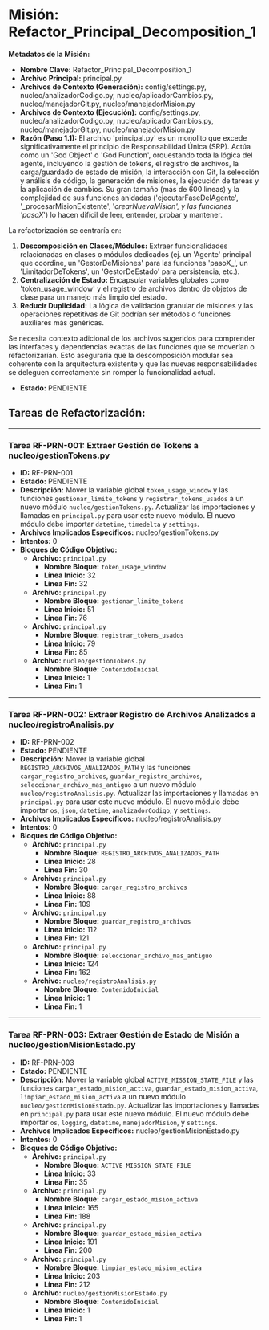 # Misión: Refactor_Principal_Decomposition_1

**Metadatos de la Misión:**
- **Nombre Clave:** Refactor_Principal_Decomposition_1
- **Archivo Principal:** principal.py
- **Archivos de Contexto (Generación):** config/settings.py, nucleo/analizadorCodigo.py, nucleo/aplicadorCambios.py, nucleo/manejadorGit.py, nucleo/manejadorMision.py
- **Archivos de Contexto (Ejecución):** config/settings.py, nucleo/analizadorCodigo.py, nucleo/aplicadorCambios.py, nucleo/manejadorGit.py, nucleo/manejadorMision.py
- **Razón (Paso 1.1):** El archivo 'principal.py' es un monolito que excede significativamente el principio de Responsabilidad Única (SRP). Actúa como un 'God Object' o 'God Function', orquestando toda la lógica del agente, incluyendo la gestión de tokens, el registro de archivos, la carga/guardado de estado de misión, la interacción con Git, la selección y análisis de código, la generación de misiones, la ejecución de tareas y la aplicación de cambios. Su gran tamaño (más de 600 líneas) y la complejidad de sus funciones anidadas ('ejecutarFaseDelAgente', '_procesarMisionExistente', '_crearNuevaMision', y las funciones 'pasoX_') lo hacen difícil de leer, entender, probar y mantener. 

La refactorización se centraría en:
1.  **Descomposición en Clases/Módulos:** Extraer funcionalidades relacionadas en clases o módulos dedicados (ej. un 'Agente' principal que coordine, un 'GestorDeMisiones' para las funciones 'pasoX_', un 'LimitadorDeTokens', un 'GestorDeEstado' para persistencia, etc.).
2.  **Centralización de Estado:** Encapsular variables globales como 'token_usage_window' y el registro de archivos dentro de objetos de clase para un manejo más limpio del estado.
3.  **Reducir Duplicidad:** La lógica de validación granular de misiones y las operaciones repetitivas de Git podrían ser métodos o funciones auxiliares más genéricas.

Se necesita contexto adicional de los archivos sugeridos para comprender las interfaces y dependencias exactas de las funciones que se moverían o refactorizarían. Esto aseguraría que la descomposición modular sea coherente con la arquitectura existente y que las nuevas responsabilidades se deleguen correctamente sin romper la funcionalidad actual.
- **Estado:** PENDIENTE

## Tareas de Refactorización:
---
### Tarea RF-PRN-001: Extraer Gestión de Tokens a nucleo/gestionTokens.py
- **ID:** RF-PRN-001
- **Estado:** PENDIENTE
- **Descripción:** Mover la variable global `token_usage_window` y las funciones `gestionar_limite_tokens` y `registrar_tokens_usados` a un nuevo módulo `nucleo/gestionTokens.py`. Actualizar las importaciones y llamadas en `principal.py` para usar este nuevo módulo. El nuevo módulo debe importar `datetime`, `timedelta` y `settings`.
- **Archivos Implicados Específicos:** nucleo/gestionTokens.py
- **Intentos:** 0
- **Bloques de Código Objetivo:**
  - **Archivo:** `principal.py`
    - **Nombre Bloque:** `token_usage_window`
    - **Línea Inicio:** 32
    - **Línea Fin:** 32
  - **Archivo:** `principal.py`
    - **Nombre Bloque:** `gestionar_limite_tokens`
    - **Línea Inicio:** 51
    - **Línea Fin:** 76
  - **Archivo:** `principal.py`
    - **Nombre Bloque:** `registrar_tokens_usados`
    - **Línea Inicio:** 79
    - **Línea Fin:** 85
  - **Archivo:** `nucleo/gestionTokens.py`
    - **Nombre Bloque:** `ContenidoInicial`
    - **Línea Inicio:** 1
    - **Línea Fin:** 1
---
### Tarea RF-PRN-002: Extraer Registro de Archivos Analizados a nucleo/registroAnalisis.py
- **ID:** RF-PRN-002
- **Estado:** PENDIENTE
- **Descripción:** Mover la variable global `REGISTRO_ARCHIVOS_ANALIZADOS_PATH` y las funciones `cargar_registro_archivos`, `guardar_registro_archivos`, `seleccionar_archivo_mas_antiguo` a un nuevo módulo `nucleo/registroAnalisis.py`. Actualizar las importaciones y llamadas en `principal.py` para usar este nuevo módulo. El nuevo módulo debe importar `os`, `json`, `datetime`, `analizadorCodigo`, y `settings`.
- **Archivos Implicados Específicos:** nucleo/registroAnalisis.py
- **Intentos:** 0
- **Bloques de Código Objetivo:**
  - **Archivo:** `principal.py`
    - **Nombre Bloque:** `REGISTRO_ARCHIVOS_ANALIZADOS_PATH`
    - **Línea Inicio:** 28
    - **Línea Fin:** 30
  - **Archivo:** `principal.py`
    - **Nombre Bloque:** `cargar_registro_archivos`
    - **Línea Inicio:** 88
    - **Línea Fin:** 109
  - **Archivo:** `principal.py`
    - **Nombre Bloque:** `guardar_registro_archivos`
    - **Línea Inicio:** 112
    - **Línea Fin:** 121
  - **Archivo:** `principal.py`
    - **Nombre Bloque:** `seleccionar_archivo_mas_antiguo`
    - **Línea Inicio:** 124
    - **Línea Fin:** 162
  - **Archivo:** `nucleo/registroAnalisis.py`
    - **Nombre Bloque:** `ContenidoInicial`
    - **Línea Inicio:** 1
    - **Línea Fin:** 1
---
### Tarea RF-PRN-003: Extraer Gestión de Estado de Misión a nucleo/gestionMisionEstado.py
- **ID:** RF-PRN-003
- **Estado:** PENDIENTE
- **Descripción:** Mover la variable global `ACTIVE_MISSION_STATE_FILE` y las funciones `cargar_estado_mision_activa`, `guardar_estado_mision_activa`, `limpiar_estado_mision_activa` a un nuevo módulo `nucleo/gestionMisionEstado.py`. Actualizar las importaciones y llamadas en `principal.py` para usar este nuevo módulo. El nuevo módulo debe importar `os`, `logging`, `datetime`, `manejadorMision`, y `settings`.
- **Archivos Implicados Específicos:** nucleo/gestionMisionEstado.py
- **Intentos:** 0
- **Bloques de Código Objetivo:**
  - **Archivo:** `principal.py`
    - **Nombre Bloque:** `ACTIVE_MISSION_STATE_FILE`
    - **Línea Inicio:** 33
    - **Línea Fin:** 35
  - **Archivo:** `principal.py`
    - **Nombre Bloque:** `cargar_estado_mision_activa`
    - **Línea Inicio:** 165
    - **Línea Fin:** 188
  - **Archivo:** `principal.py`
    - **Nombre Bloque:** `guardar_estado_mision_activa`
    - **Línea Inicio:** 191
    - **Línea Fin:** 200
  - **Archivo:** `principal.py`
    - **Nombre Bloque:** `limpiar_estado_mision_activa`
    - **Línea Inicio:** 203
    - **Línea Fin:** 212
  - **Archivo:** `nucleo/gestionMisionEstado.py`
    - **Nombre Bloque:** `ContenidoInicial`
    - **Línea Inicio:** 1
    - **Línea Fin:** 1